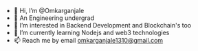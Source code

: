 - 👋 Hi, I’m @Omkarganjale
- :adult: An Engineering undergrad 
- 👀 I’m interested in Backend Development and Blockchain's too
- 🌱 I’m currently learning Nodejs and web3 technologies
- 📫 Reach me by email omkarganjale1310@gmail.com

<!---
Omkarganjale/Omkarganjale is a ✨ special ✨ repository because its `README.md` (this file) appears on your GitHub profile.
You can click the Preview link to take a look at your changes.
--->
